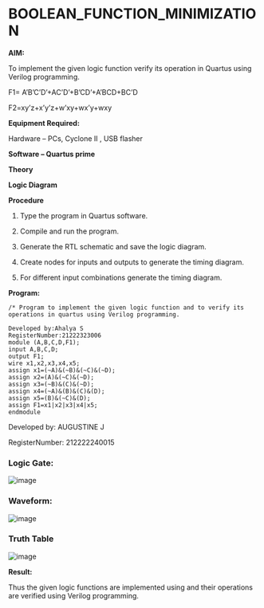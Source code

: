 # BOOLEAN_FUNCTION_MINIMIZATION

**AIM:**

To implement the given logic function verify its operation in Quartus using Verilog programming.

F1= A’B’C’D’+AC’D’+B’CD’+A’BCD+BC’D 

F2=xy’z+x’y’z+w’xy+wx’y+wxy

**Equipment Required:**

Hardware – PCs, Cyclone II , USB flasher

**Software – Quartus prime**

**Theory**

**Logic Diagram**

**Procedure**

1.	Type the program in Quartus software.

2.	Compile and run the program.

3.	Generate the RTL schematic and save the logic diagram.

4.	Create nodes for inputs and outputs to generate the timing diagram.

5.	For different input combinations generate the timing diagram.


**Program:**
```
/* Program to implement the given logic function and to verify its operations in quartus using Verilog programming. 

Developed by:Ahalya S
RegisterNumber:21222323006
module (A,B,C,D,F1);
input A,B,C,D;
output F1;
wire x1,x2,x3,x4,x5;
assign x1=(~A)&(~B)&(~C)&(~D);
assign x2=(A)&(~C)&(~D);
assign x3=(~B)&(C)&(~D);
assign x4=(~A)&(B)&(C)&(D);
assign x5=(B)&(~C)&(D);
assign F1=x1|x2|x3|x4|x5;
endmodule
```

Developed by: AUGUSTINE J

RegisterNumber: 212222240015

### Logic Gate:
![image](https://github.com/Augustine0306/BOOLEAN_FUNCTION_MINIMIZATION/assets/119404460/7c1f04ad-6d71-44b9-ba3a-7b27d93c3d5d)
### Waveform:
![image](https://github.com/Augustine0306/BOOLEAN_FUNCTION_MINIMIZATION/assets/119404460/f4aef3dd-69a0-49a1-9cab-68039e2d2098)
### Truth Table 
![image](https://github.com/Augustine0306/BOOLEAN_FUNCTION_MINIMIZATION/assets/119404460/4c61add6-fb50-4288-b7f0-506e523ff1a0)

**Result:**

Thus the given logic functions are implemented using and their operations are verified using Verilog programming.

